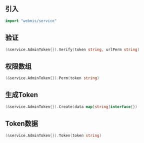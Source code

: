 ## 引入
```go
import "webmis/service"
```

## 验证
```go
(&service.AdminToken{}).Verify(token string, urlPerm string)
```

## 权限数组
```go
(&service.AdminToken{}).Perm(token string)
```

## 生成Token
```go
(&service.AdminToken{}).Create(data map[string]interface{})
```

## Token数据
```go
(&service.AdminToken{}).Token(token string)
```
